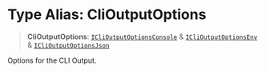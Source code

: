 # Type Alias: CliOutputOptions

> **CliOutputOptions**: [`ICliOutputOptionsConsole`](../interfaces/ICliOutputOptionsConsole.md) & [`ICliOutputOptionsEnv`](../interfaces/ICliOutputOptionsEnv.md) & [`ICliOutputOptionsJson`](../interfaces/ICliOutputOptionsJson.md)

Options for the CLI Output.
